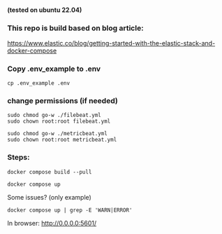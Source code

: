 #### (tested on ubuntu 22.04)

### This repo is build based on blog article:
https://www.elastic.co/blog/getting-started-with-the-elastic-stack-and-docker-compose

### Copy .env_example to .env
```
cp .env_example .env
```

### change permissions (if needed)
```
sudo chmod go-w ./filebeat.yml
sudo chown root:root filebeat.yml

sudo chmod go-w ./metricbeat.yml
sudo chown root:root metricbeat.yml
```

### Steps:
```
docker compose build --pull
```
```
docker compose up
```
Some issues? (only example)
```
docker compose up | grep -E 'WARN|ERROR'
```

In browser:
http://0.0.0.0:5601/
